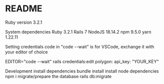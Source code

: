 # README

Ruby version
3.2.1

System dependencies
Ruby 3.2.1
Rails 7
NodeJS 18.14.2
npm 9.5.0
yarn 1.22.11

Setting credentials
code in "code --wait" is for VSCode, exchange it with your editor of choice

EDITOR="code --wait" rails credentials:edit
polygon:
  api_key: "YOUR_KEY"


Development
install dependencies bundle install
install node dependencies npm i
migrate/prepare the database rails db:migrate

 









